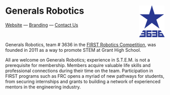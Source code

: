 # <img src="https://raw.githubusercontent.com/FRC3636/.github/refs/heads/main/logo.svg" height="100" align="right" alt="Star Logo"> Generals Robotics

[Website][website] — [Branding][branding] — [Contact Us][contact]

<br>

Generals Robotics, team # 3636 in the [FIRST Robotics Competition][frc], was founded in 2011 as a way to promote STEM at Grant High School.

All are welcome on Generals Robotics; experience in S.T.E.M. is not a prerequisite for membership. Members acquire valuable life skills and professional connections during their time on the team. Participation in FIRST programs such as FRC opens a myriad of new pathways for students, from securing internships and grants to building a network of experienced mentors in the engineering industry.

[website]: https://frcteam3636.com
[branding]: https://brand.frcteam3636.com
[contact]: mailto:frcteam3636@gmail.com
[frc]: https://www.firstinspires.org/robotics/frc
